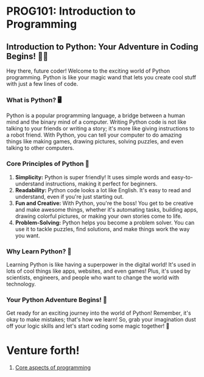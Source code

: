 # PROG101: Introduction to Programming 

## Introduction to Python: Your Adventure in Coding Begins! 🐍✨
Hey there, future coder! Welcome to the exciting world of Python programming. Python is like your magic wand that lets you create cool stuff with just a few lines of code.

### What is Python? 🖥️
Python is a popular programming language, a bridge between a human mind and the binary mind of a computer. Writing Python code is not like talking to your friends or writing a story; it's more like giving instructions to a robot friend. With Python, you can tell your computer to do amazing things like making games, drawing pictures, solving puzzles, and even talking to other computers.

### Core Principles of Python 🌟
1. **Simplicity:** Python is super friendly! It uses simple words and easy-to-understand instructions, making it perfect for beginners.
2. **Readability:** Python code looks a lot like English. It's easy to read and understand, even if you're just starting out.
3. **Fun and Creative:** With Python, you're the boss! You get to be creative and make awesome things, whether it's automating tasks, building apps, drawing colorful pictures, or making your own stories come to life.
4. **Problem-Solving:** Python helps you become a problem solver. You can use it to tackle puzzles, find solutions, and make things work the way you want.

### Why Learn Python? 🚀
Learning Python is like having a superpower in the digital world! It's used in lots of cool things like apps, websites, and even games! Plus, it's used by scientists, engineers, and people who want to change the world with technology.

### Your Python Adventure Begins! 🌈
Get ready for an exciting journey into the world of Python! Remember, it's okay to make mistakes; that's how we learn! So, grab your imagination dust off your logic skills and let's start coding some magic together! 🎉

# Venture forth!
1. [Core aspects of programming](01_Core-Aspects.md)